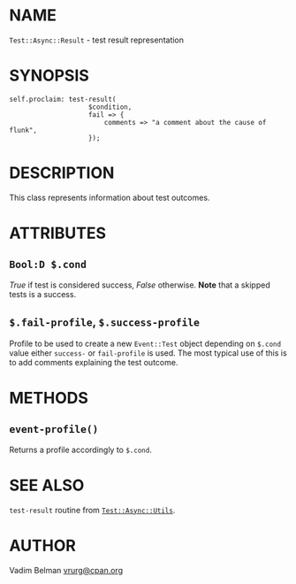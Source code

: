 NAME
====



`Test::Async::Result` - test result representation

SYNOPSIS
========



    self.proclaim: test-result(
                        $condition, 
                        fail => {
                            comments => "a comment about the cause of flunk",
                        });

DESCRIPTION
===========



This class represents information about test outcomes.

ATTRIBUTES
==========



`Bool:D $.cond`
---------------

*True* if test is considered success, *False* otherwise. **Note** that a skipped tests is a success.

`$.fail-profile`, `$.success-profile`
-------------------------------------

Profile to be used to create a new `Event::Test` object depending on `$.cond` value either `success-` or `fail-profile` is used. The most typical use of this is to add comments explaining the test outcome.

METHODS
=======



`event-profile()`
-----------------

Returns a profile accordingly to `$.cond`.

SEE ALSO
========

`test-result` routine from [`Test::Async::Utils`](https://github.com/vrurg/raku-Test-Async/blob/v0.0.5/docs/md/Test/Async/Utils.md).

AUTHOR
======

Vadim Belman <vrurg@cpan.org>


